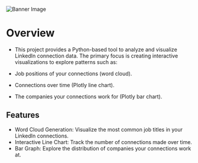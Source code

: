 ![Banner Image](https://media.licdn.com/dms/image/D5612AQF6nPegNAe1eQ/article-cover_image-shrink_600_2000/0/1682448005800?e=2147483647&v=beta&t=LafKwMBzwublQmFCzO0oZCBQHsa3BSo5oHyTev8gCXA)

# Overview
- This project provides a Python-based tool to analyze and visualize LinkedIn connection data. The primary focus is creating interactive visualizations to explore patterns such as:

- Job positions of your connections (word cloud).
- Connections over time (Plotly line chart).
- The companies your connections work for (Plotly bar chart).

## Features
- Word Cloud Generation: Visualize the most common job titles in your LinkedIn connections.
- Interactive Line Chart: Track the number of connections made over time.
- Bar Graph: Explore the distribution of companies your connections work at.

